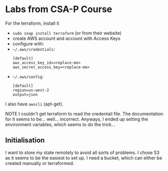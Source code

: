 # Labs from CSA-P Course

For the terraform, install it
 - `sudo snap install terraform` (or from their website)
 - create AWS account and account with Access Keys
 - configure with:
 - `~/.aws/credentials`:
   ```
   [default]
   aws_access_key_id=<replace-me>
   aws_secret_access_key=<replace-me>
   ```
 - `~/.aws/config`:
   ```
   [default]
   region=us-west-2
   output=json
   ```

I also have `awscli` (apt-get).

NOTE
	I couldn't get terraform to read the credentail file.
	The documentation for it seems to be... well... incorrect.
	Anyways, I ended up setting the environment variables,
	which seems to do the trick...

## Initialisation

I want to store my state remotely to avoid all sorts of problems.
  I chose S3 as it seems to be the easiest to set up.  I need
  a bucket, which can either be created manually or terraformed.
